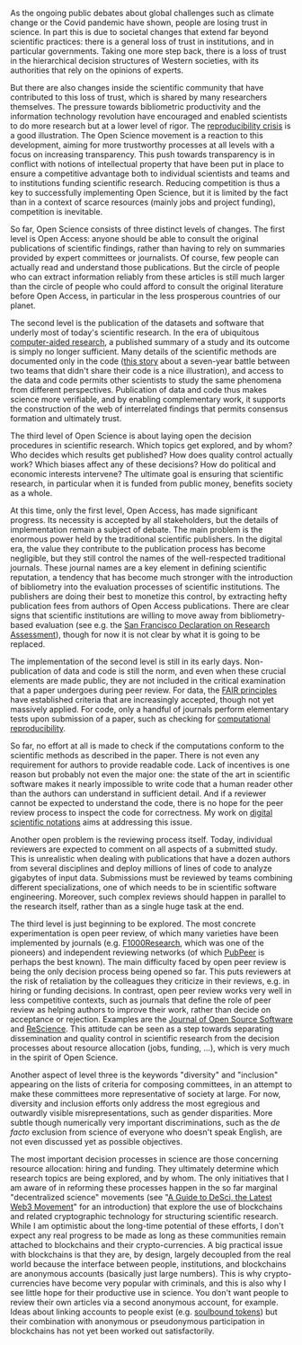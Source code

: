 As the ongoing public debates about global challenges such as climate change or the Covid pandemic have shown, people are losing trust in science. In part this is due to societal changes that extend far beyond scientific practices: there is a general loss of trust in institutions, and in particular governments. Taking one more step back, there is a loss of trust in the hierarchical decision structures of Western societies, with its authorities that rely on the opinions of experts.

But there are also changes inside the scientific community that have contributed to this loss of trust, which is shared by many researchers themselves. The pressure towards bibliometric productivity and the information technology revolution have encouraged and enabled scientists to do more research but at a lower level of rigor. The [reproducibility crisis](Reproducibility%20crisis.md) is a good illustration. The Open Science movement is a reaction to this development, aiming for more trustworthy processes at all levels with a focus on increasing transparency. This push towards transparency is in conflict with notions of intellectual property that have been put in place to ensure a competitive advantage both to individual scientists and teams and to institutions funding scientific research. Reducing competition is thus a key to successfully implementing Open Science, but it is limited by the fact than in a context of scarce resources (mainly jobs and project funding), competition is inevitable.

So far, Open Science consists of three distinct levels of changes. The first level is Open Access: anyone should be able to consult the original publications of scientific findings, rather than having to rely on summaries provided by expert committees or journalists. Of course, few people can actually read and understand those publications. But the circle of people who can extract information reliably from these articles is still much larger than the circle of people who could afford to consult the original literature before Open Access, in particular in the less prosperous countries of our planet.

The second level is the publication of the datasets and software that underly most of today's scientific research. In the era of ubiquitous [computer-aided research](Computer-aided%20research.md), a published summary of a study and its outcome is simply no longer sufficient. Many details of the scientific methods are documented only in the code ([this story](https://physicstoday.scitation.org/do/10.1063/pt.6.1.20180822a/full/) about a seven-year battle between two teams that didn't share their code is a nice illustration), and access to the data and code permits other scientists to study the same phenomena from different perspectives. Publication of data and code thus makes science more verifiable, and by enabling complementary work, it supports the construction of the web of interrelated findings that permits consensus formation and ultimately trust.

The third level of Open Science is about laying open the decision procedures in scientific research. Which topics get explored, and by whom? Who decides which results get published? How does quality control actually work? Which biases affect any of these decisions? How do political and economic interests intervene? The ultimate goal is ensuring that scientific research, in particular when it is funded from public money, benefits society as a whole.

At this time, only the first level, Open Access, has made significant progress. Its necessity is accepted by all stakeholders, but the details of implementation remain a subject of debate. The main problem is the enormous power held by the traditional scientific publishers. In the digital era, the value they contribute to the publication process has become negligible, but they still control the names of the well-respected traditional journals. These journal names are a key element in defining scientific reputation, a tendency that has become much stronger with the introduction of bibliometry into the evaluation processes of scientific institutions. The publishers are doing their best to monetize this control, by extracting hefty publication fees from authors of Open Access publications. There are clear signs that scientific institutions are willing to move away from bibliometry-based evaluation (see e.g. the [San Francisco Declaration on Research Assessment](https://sfdora.org/)), though for now it is not clear by what it is going to be replaced.

The implementation of the second level is still in its early days. Non-publication of data and code is still the norm, and even when these crucial elements are made public, they are not included in the critical examination that a paper undergoes during peer review. For data, the [FAIR principles](https://www.go-fair.org/fair-principles/) have established criteria that are increasingly accepted, though not yet massively applied. For code, only a handful of journals perform elementary tests upon submission of a paper, such as checking for [computational reproducibility](Computational%20reproducibility.md).

So far, no effort at all is made to check if the computations conform to the scientific methods as described in the paper. There is not even any requirement for authors to provide readable code. Lack of incentives is one reason but probably not even the major one: the state of the art in scientific software makes it nearly impossible to write code that a human reader other than the authors can understand in sufficient detail. And if a reviewer cannot be expected to understand the code, there is no hope for the peer review process to inspect the code for correctness. My work on [digital scientific notations](Digital%20scientific%20notation.md) aims at addressing this issue.

Another open problem is the reviewing process itself. Today, individual reviewers are expected to comment on all aspects of a submitted study. This is unrealistic when dealing with publications that have a dozen authors from several disciplines and deploy millions of lines of code to analyze gigabytes of input data. Submissions must be reviewed by teams combining different specializations, one of which needs to be in scientific software engineering. Moreover, such complex reviews should happen in parallel to the research itself, rather than as a single huge task at the end.

The third level is just beginning to be explored. The most concrete experimentation is open peer review, of which many varieties have been implemented by journals (e.g. [F1000Research](https://f1000research.com/), which was one of the pioneers) and independent reviewing networks (of which [PubPeer](https://pubpeer.com/) is perhaps the best known). The main difficulty faced by open peer review is being the only decision process being opened so far. This puts reviewers at the risk of retaliation by the colleagues they criticize in their reviews, e.g. in hiring or funding decisions. In contrast, open peer review works very well in less competitive contexts, such as journals that define the role of peer review as helping authors to improve their work, rather than decide on acceptance or rejection. Examples are the [Journal of Open Source Software](https://joss.theoj.org/) and [ReScience](https://rescience.github.io/). This attitude can be seen as a step towards separating dissemination and quality control in scientific research from the decision processes about resource allocation (jobs, funding, ...), which is very much in the spirit of Open Science.

Another aspect of level three is the keywords "diversity" and "inclusion" appearing on the lists of criteria for composing committees, in an attempt to make these committees more representative of society at large. For now, diversity and inclusion efforts only address the most egregious and outwardly visible misrepresentations, such as gender disparities. More subtle though numerically very important discriminations, such as the *de facto* exclusion from science of everyone who doesn't speak English, are not even discussed yet as possible objectives.

The most important decision processes in science are those concerning resource allocation: hiring and funding. They ultimately determine which research topics are being explored, and by whom. The only initiatives that I am aware of in reforming these processes happen in the so far marginal "decentralized science" movements (see "[A Guide to DeSci, the Latest Web3 Movement](https://future.com/what-is-decentralized-science-aka-desci)" for an introduction) that explore the use of blockchains and related cryptographic technology for structuring scientific research. While I am optimistic about the long-time potential of these efforts, I don't expect any real progress to be made as long as these communities remain attached to blockchains and their crypto-currencies. A big practical issue with blockchains is that they are, by design, largely decoupled from the real world because the interface between people, institutions, and blockchains are anonymous accounts (basically just large numbers). This is why crypto-currencies have become very popular with criminals, and this is also why I see little hope for their productive use in science. You don't want people to review their own articles via a second anonymous account, for example. Ideas about linking accounts to people exist (e.g. [soulbound tokens](https://vitalik.ca/general/2022/01/26/soulbound.html)) but their combination with anonymous or pseudonymous participation in blockchains has not yet been worked out satisfactorily.
